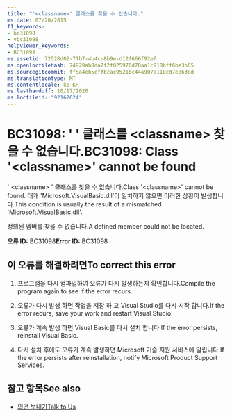```yaml
---
title: "'<classname>' 클래스를 찾을 수 없습니다."
ms.date: 07/20/2015
f1_keywords:
- bc31098
- vbc31098
helpviewer_keywords:
- BC31098
ms.assetid: 72528d02-77b7-4b4c-8b9e-d12f666f92ef
ms.openlocfilehash: 74929ab8da7f2f025976d70aa1c918bff6be3b65
ms.sourcegitcommit: ff5a4eb5cffbcac9521bc44a907a118cd7e8638d
ms.translationtype: MT
ms.contentlocale: ko-KR
ms.lasthandoff: 10/17/2020
ms.locfileid: "92162624"
---
```

# <a name="bc31098-class-classname-cannot-be-found"></a><span data-ttu-id="8f62c-102">BC31098: ' ' 클래스를 \<classname> 찾을 수 없습니다.</span><span class="sxs-lookup"><span data-stu-id="8f62c-102">BC31098: Class '\<classname>' cannot be found</span></span>

<span data-ttu-id="8f62c-103">' \<classname> ' 클래스를 찾을 수 없습니다.</span><span class="sxs-lookup"><span data-stu-id="8f62c-103">Class '\<classname>' cannot be found.</span></span> <span data-ttu-id="8f62c-104">대개 'Microsoft.VisualBasic.dll'이 일치하지 않으면 이러한 상황이 발생합니다.</span><span class="sxs-lookup"><span data-stu-id="8f62c-104">This condition is usually the result of a mismatched 'Microsoft.VisualBasic.dll'.</span></span>

 <span data-ttu-id="8f62c-105">정의된 멤버를 찾을 수 없습니다.</span><span class="sxs-lookup"><span data-stu-id="8f62c-105">A defined member could not be located.</span></span>

 <span data-ttu-id="8f62c-106">**오류 ID:** BC31098</span><span class="sxs-lookup"><span data-stu-id="8f62c-106">**Error ID:** BC31098</span></span>

## <a name="to-correct-this-error"></a><span data-ttu-id="8f62c-107">이 오류를 해결하려면</span><span class="sxs-lookup"><span data-stu-id="8f62c-107">To correct this error</span></span>

1. <span data-ttu-id="8f62c-108">프로그램을 다시 컴파일하여 오류가 다시 발생하는지 확인합니다.</span><span class="sxs-lookup"><span data-stu-id="8f62c-108">Compile the program again to see if the error recurs.</span></span>

2. <span data-ttu-id="8f62c-109">오류가 다시 발생 하면 작업을 저장 하 고 Visual Studio를 다시 시작 합니다.</span><span class="sxs-lookup"><span data-stu-id="8f62c-109">If the error recurs, save your work and restart Visual Studio.</span></span>

3. <span data-ttu-id="8f62c-110">오류가 계속 발생 하면 Visual Basic를 다시 설치 합니다.</span><span class="sxs-lookup"><span data-stu-id="8f62c-110">If the error persists, reinstall Visual Basic.</span></span>

4. <span data-ttu-id="8f62c-111">다시 설치 후에도 오류가 계속 발생하면 Microsoft 기술 지원 서비스에 알립니다.</span><span class="sxs-lookup"><span data-stu-id="8f62c-111">If the error persists after reinstallation, notify Microsoft Product Support Services.</span></span>

## <a name="see-also"></a><span data-ttu-id="8f62c-112">참고 항목</span><span class="sxs-lookup"><span data-stu-id="8f62c-112">See also</span></span>

- [<span data-ttu-id="8f62c-113">의견 보내기</span><span class="sxs-lookup"><span data-stu-id="8f62c-113">Talk to Us</span></span>](/visualstudio/ide/feedback-options)
